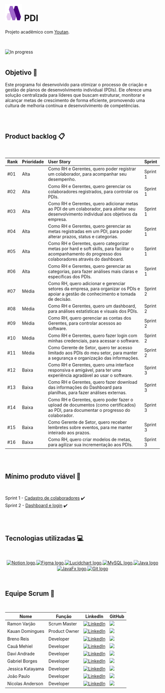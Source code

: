 # <img height="55" width="55" alt="PDI logo" src="src/main/resources/com/dottec/pdi/project/pdi/static/img/logo.png"> PDI
Projeto acadêmico com <a href="https://youtan.com.br" target="_blank"> Youtan</a>.




<br>
<br>

<img alt="In progress" src="https://img.shields.io/badge/IN_PROGRESS-yellow">

<br>
<br>

## Objetivo 🎯
Este programa foi desenvolvido para otimizar o processo de criação e gestão de planos de desenvolvimento individual (PDIs). Ele oferece uma solução centralizada para líderes que buscam estruturar, monitorar e alcançar metas de crescimento de forma eficiente, promovendo uma cultura de melhoria contínua e desenvolvimento de competências.

<br>
<br>

## Product backlog 📋

<br>

| Rank | Prioridade | User Story | Sprint |
| :--- | :--- | :--- | :--- |
| #01 | Alta | Como RH e Gerentes, quero poder registrar um colaborador, para acompanhar seu desempenho. | Sprint 1 |
| #02 | Alta | Como RH e Gerentes, quero gerenciar os colaboradores registrados, para controlar os PDIs. | Sprint 1 |
| #03 | Alta | Como RH e Gerentes, quero adicionar metas ao PDI de um colaborador, para alinhar seu desenvolvimento individual aos objetivos da empresa. | Sprint 1 |
| #04 | Alta | Como RH e Gerentes, quero gerenciar as metas registradas em um PDI, para poder alterar prazos, status e categorias. | Sprint 1 |
| #05 | Alta | Como RH e Gerentes, quero categorizar metas por hard e soft skills, para facilitar o acompanhamento do progresso dos colaboradores através do dashboard. | Sprint 1 |
| #06 | Alta | Como RH e Gerentes, quero gerenciar as categorias, para fazer análises mais claras e específicas dos PDIs. | Sprint 1 |
| #07 | Média | Como RH, quero adicionar e gerenciar setores da empresa, para organizar os PDIs e apoiar a gestão de conhecimento e tomada de decisão. | Sprint 2 |
| #08 | Média | Como RH e Gerentes, quero um dashboard, para análises estatísticas e visuais dos PDIs. | Sprint 2 |
| #09 | Média | Como RH, quero gerenciar as contas dos Gerentes, para controlar acessos ao software. | Sprint 2 |
| #10 | Média | Como RH e Gerentes, quero fazer login com minhas credenciais, para acessar o software. | Sprint 2 |
| #11 | Média | Como Gerente de Setor, quero ter acesso limitado aos PDIs do meu setor, para manter a segurança e organização das informações. | Sprint 2 |
| #12 | Baixa | Como RH e Gerentes, quero uma interface responsiva e amigável, para ter uma experiência agradável ao usar o software. | Sprint 3 |
| #13 | Baixa | Como RH e Gerentes, quero fazer download das informações do Dashboard para planilhas, para fazer análises externas. | Sprint 3 |
| #14 | Baixa | Como RH e Gerentes, quero poder fazer o upload de documentos (como certificados) ao PDI, para documentar o progresso do colaborador. | Sprint 3 |
| #15 | Baixa | Como Gerente de Setor, quero receber lembretes sobre eventos, para me manter inteirado aos prazos. | Sprint 3 |
| #16 | Baixa | Como RH, quero criar modelos de metas, para agilizar sua incrementação aos PDIs. | Sprint 3 |

<br>
<br>

## Mínimo produto viável 📸

<br>

Sprint 1 - <a href="https://www.youtube.com/watch?v=D2EGllhOuvc" target="_blank"> Cadastro de colaboradores</a> ✔️
<br>
Sprint 2 - <a href="https://youtu.be/Jl933PCuGKg" target="_blank"> Dashboard e login</a> ✔️

<br>
<br>

## Tecnologias utilizadas 💻

<br>

<div align="center">
  
  <a href="https://notion.com" target="_blank"> <img align="center" width="70" height="70" alt="Notion logo" src="https://github.com/user-attachments/assets/34482bee-28fe-411f-bebe-6dead80cb3ad"/> </a>
  <a href="https://figma.com" target="_blank"> <img align="center" width="45" height="65" alt="Figma logo" src="https://github.com/user-attachments/assets/313c9e21-96c6-45c8-8f3a-99ba1ca4d102"/> </a>
  <a href="https://lucidchart.com" target="_blank"> <img align="center" width="75" height="75" alt="Lucidchart logo" src="https://github.com/user-attachments/assets/ce117381-8522-4f81-8dc5-05272ab219fa"/> </a>
  <a href="https://mysql.com" target="_blank"> <img align="center" width="95" height="95" alt="MySQL logo" src="https://github.com/user-attachments/assets/f1195336-90f2-4d18-a0a4-aaea693ec11b"/> </a>
  <a href="https://java.com" target="_blank"> <img align="center" width="75" height="75" alt="Java logo" src="https://github.com/user-attachments/assets/2928f4d8-b02b-4782-a7da-8bec7ceab455"/> </a>
  <a href="https://openjfx.io" target="_blank"> <img align="center" width="95" height="95" alt="JavaFx logo" src="https://github.com/user-attachments/assets/410b881c-8d26-4883-96ef-4d3601965e5a"/> </a>
  <a href="https://git-scm.com" target="_blank"> <img align="center" width="65" height="65" alt="Git logo" src="https://github.com/user-attachments/assets/988ae601-046f-47c1-89eb-f020d4d917fb"/> </a>

</div>

<br>

## Equipe Scrum 👥

<br>

<div align="center">

Nome | Função | LinkedIn | GitHub
-|-|-|-
Ramon Varjão | Scrum Master | [![LinkedIn](https://img.shields.io/badge/linkedin-blue?style=for-the-badge)](https://www.linkedin.com/in/ramon-varjao) | <a href="https://github.com/ramonjune"> <img src="https://img.shields.io/badge/github-black?style=for-the-badge&logo=github"/> </a>
Kauan Domingues | Product Owner | [![LinkedIn](https://img.shields.io/badge/linkedin-blue?style=for-the-badge)](https://linkedin.com/in/kauandomingues) | <a href="https://github.com/KauanDomingues"> <img src="https://img.shields.io/badge/github-black?style=for-the-badge&logo=github"/> </a>
Breno Reis | Developer | [![LinkedIn](https://img.shields.io/badge/linkedin-blue?style=for-the-badge)](https://www.linkedin.com/in/breno-reis-893009321) | <a href="https://github.com/brenovisk"> <img src="https://img.shields.io/badge/github-black?style=for-the-badge&logo=github"/> </a>
Cauã Mehiel | Developer | [![LinkedIn](https://img.shields.io/badge/linkedin-blue?style=for-the-badge)](https://www.linkedin.com/in/cau%C3%A3-cursino-748485235) | <a href="https://github.com/CauaCurisno1446"> <img src="https://img.shields.io/badge/github-black?style=for-the-badge&logo=github"/> </a>
Davi Andrade | Developer | [![LinkedIn](https://img.shields.io/badge/linkedin-blue?style=for-the-badge)](https://www.linkedin.com/in/daviandrade007) | <a href="https://github.com/aandrade007"> <img src="https://img.shields.io/badge/github-black?style=for-the-badge&logo=github"/> </a>
Gabriel Borges | Developer | [![LinkedIn](https://img.shields.io/badge/linkedin-blue?style=for-the-badge)](https://www.linkedin.com/in/gabriel-borges-toledo) | <a href="https://github.com/Gabe-Borges"> <img src="https://img.shields.io/badge/github-black?style=for-the-badge&logo=github"/> </a>
Jessica Katayama | Developer | [![LinkedIn](https://img.shields.io/badge/linkedin-blue?style=for-the-badge)](https://www.linkedin.com/in/jessicakatayama) | <a href="https://github.com/JessicaKatayama"> <img src="https://img.shields.io/badge/github-black?style=for-the-badge&logo=github"/> </a>
João Paulo | Developer | [![LinkedIn](https://img.shields.io/badge/linkedin-blue?style=for-the-badge)](https://www.linkedin.com/in/joaosantos02) | <a href="https://github.com/jopaul0"> <img src="https://img.shields.io/badge/github-black?style=for-the-badge&logo=github"/> </a>
Nicolas Anderson | Developer | [![LinkedIn](https://img.shields.io/badge/linkedin-blue?style=for-the-badge)](https://www.linkedin.com/in/nicolas-anderson-34b082302) | <a href="https://github.com/Slot148"> <img src="https://img.shields.io/badge/github-black?style=for-the-badge&logo=github"/> </a>

</div>
